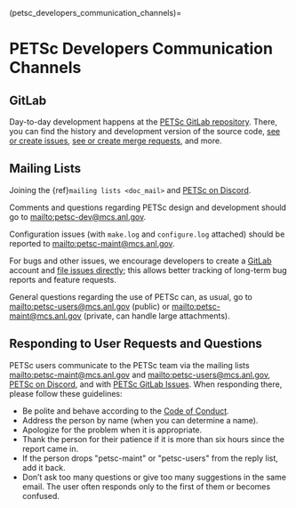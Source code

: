 (petsc_developers_communication_channels)=

# PETSc Developers Communication Channels

## GitLab

Day-to-day development happens at the [PETSc GitLab repository](https://gitlab.com/petsc/petsc).
There, you can find the history and development version of the source code,
[see or create issues](https://gitlab.com/petsc/petsc/issues),
[see or create merge requests](https://gitlab.com/petsc/petsc/-/merge_requests),
and more.

## Mailing Lists

Joining the {ref}`mailing lists <doc_mail>` and [PETSc on Discord](https://discord.gg/Fqm8r6Gcyb).

Comments and questions regarding PETSc design and development should go to <mailto:petsc-dev@mcs.anl.gov>.

Configuration issues (with `make.log` and `configure.log` attached) should be reported to <mailto:petsc-maint@mcs.anl.gov>.

For bugs and other issues, we encourage developers to create a [GitLab](https://gitlab.com) account and
[file issues directly](https://gitlab.com/petsc/petsc/issues);
this allows better tracking of long-term bug reports and feature requests.

General questions regarding the use of PETSc can, as usual, go to <mailto:petsc-users@mcs.anl.gov> (public)
or <mailto:petsc-maint@mcs.anl.gov> (private, can handle large attachments).

## Responding to User Requests and Questions

PETSc users communicate to the PETSc team via the mailing lists
<mailto:petsc-maint@mcs.anl.gov> and <mailto:petsc-users@mcs.anl.gov>, [PETSc on Discord](https://discord.gg/Fqm8r6Gcyb), and with
[PETSc GitLab Issues](https://gitlab.com/petsc/petsc/-/issues). When responding there,
please follow these guidelines:

- Be polite and behave according to the [Code of Conduct](https://gitlab.com/petsc/petsc/-/blob/main/CODE_OF_CONDUCT.md).
- Address the person by name (when you can determine a name).
- Apologize for the problem when it is appropriate.
- Thank the person for their patience if it is more than six hours since the report came in.
- If the person drops "petsc-maint" or "petsc-users" from the reply list, add it back.
- Don’t ask too many questions or give too many suggestions in the same email. The user often responds only to the first of them or becomes confused.
